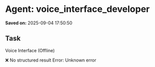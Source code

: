 # Agent: voice_interface_developer
**Saved on:** 2025-09-04 17:50:50

## Task
Voice Interface (Offline)

❌ No structured result
Error: Unknown error

